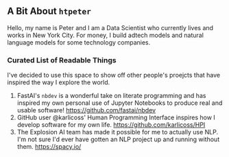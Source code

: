 ## A Bit About `htpeter`

Hello, my name is Peter and I am a Data Scientist who currently lives and works in New York City. For money, I build adtech models and natural language models for some technology companies. 

### Curated List of Readable Things

I've decided to use this space to show off other people's proejcts that have inspired the way I explore the world.

1. FastAI's `nbdev` is a wonderful take on literate programming and has inspired my own personal use of Jupyter Notebooks to produce real and usable software! https://github.com/fastai/nbdev
2. GitHub user @karlicoss' Human Programming Interface inspires how I develop software for my own life. https://github.com/karlicoss/HPI
3. The Explosion AI team has made it possible for me to actually use NLP. I'm not sure I'd ever have gotten an NLP project up and running without them. https://spacy.io/
